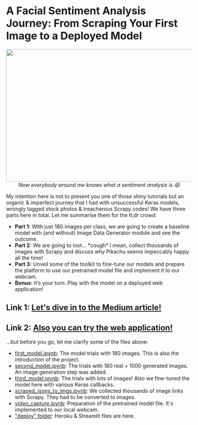 # A Facial Sentiment Analysis Journey: From Scraping Your First Image to a Deployed Model
<p align="center">
  <img width="640" height="360" src="https://miro.medium.com/max/640/1*tLpUlxNvKeXh8XUEvaCGPQ.gif"><br>
  <i>Now everybody around me knows what a sentiment analysis is 😄️</i>
</p>
My intention here is not to present you one of those shiny tutorials but an organic & imperfect journey that I had with unsuccessful Keras models, wrongly tagged stock photos & treacherous Scrapy codes! We have three parts here in total. Let me summarise them for the tl;dr crowd:<br>

* **Part 1:** With just 180 images per class, we are going to create a baseline model with (and without) Image Data Generator module and see the outcome.<br>
* **Part 2:** We are going to loot… \*cough\* I mean, collect thousands of images with Scrapy and discuss why Pikachu seems impeccably happy all the time!<br>
* **Part 3:** Unveil some of the toolkit to fine-tune our models and prepare the platform to use our pretrained model file and implement it to our webcam.<br>
* **Bonus:** It’s your turn: Play with the model on a deployed web application!<br>
## Link 1: [Let's dive in to the Medium article!](https://gulmert89.medium.com/facial-sentiment-analysis-by-using-scrapy-and-keras-9d8c20246895)
## Link 2: [Also you can try the web application!](https://facialsentimentanalysis.herokuapp.com/)

...but before you go, let me clarify some of the files above:<br>
* [first_model.ipynb](https://github.com/gulmert89/projects/blob/main/facial_sentiment_analysis/first_model.ipynb): The model trials with 180 images. This is also the introduction of the project.
* [second_model.ipynb](https://github.com/gulmert89/projects/blob/main/facial_sentiment_analysis/second_model.ipynb): The trials with 180 real + 1000 generated images. An image generation step was added.
* [third_model.ipynb](https://github.com/gulmert89/projects/blob/main/facial_sentiment_analysis/third_model.ipynb): The trials with lots of images! Also we fine-tuned the model here with various Keras callbacks.
* [scraped_jsons_to_imgs.ipynb](https://github.com/gulmert89/projects/blob/main/facial_sentiment_analysis/scraped_jsons_to_imgs.ipynb): We collected thousands of image links with Scrapy. They had to be converted to images.
* [video_capture.ipynb](https://github.com/gulmert89/projects/blob/main/facial_sentiment_analysis/video_capture.ipynb): Preparation of the pretrained model file. It's implemented to our local webcam.
* ["deploy" folder](https://github.com/gulmert89/projects/tree/main/facial_sentiment_analysis/deploy): Heroku & Streamlit files are here.
